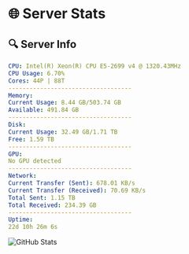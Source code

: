 # 🌐 Server Stats
## 🔍 Server Info
```yaml
CPU: Intel(R) Xeon(R) CPU E5-2699 v4 @ 1320.43MHz
CPU Usage: 6.70%
Cores: 44P | 88T
-----------------------------------
Memory:
Current Usage: 8.44 GB/503.74 GB
Available: 491.84 GB
-----------------------------------
Disk:
Current Usage: 32.49 GB/1.71 TB
Free: 1.59 TB
-----------------------------------
GPU:
No GPU detected
-----------------------------------
Network:
Current Transfer (Sent): 678.01 KB/s
Current Transfer (Received): 70.69 KB/s
Total Sent: 1.15 TB
Total Received: 234.39 GB
-----------------------------------
Uptime:
22d 10h 26m 6s
```
![GitHub Stats](https://img.shields.io/badge/Updated-2025-05-12_03:34:54-blue)